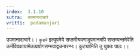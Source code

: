```yaml
---
index:  3.1.10
sutra:  उपमानादाचारे
vritti:  padamanjari
---
```


उपमानादाचारे।। `कुड्ये` इत्युपमेये सप्तमीश्रवणादुपमानमपि सप्तम्यन्तमेवेति कर्मविवक्षायामेतत्प्रयोगसम्भवाद्वचनारम्भः। कुट्यामिति तु युक्तः पाठः।। 

